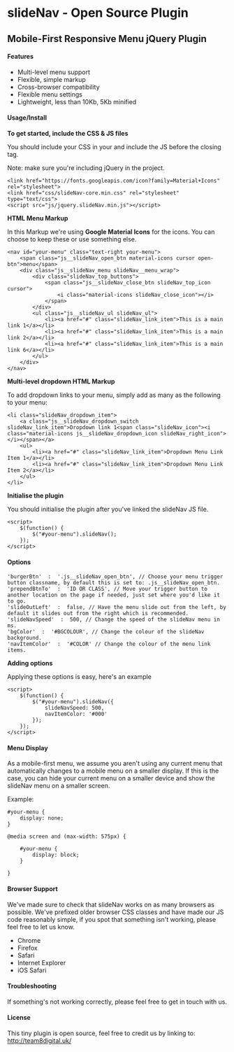 # slideNav - Open Source Plugin

## Mobile-First Responsive Menu jQuery Plugin

#### Features

- Multi-level menu support
- Flexible, simple markup
- Cross-browser compatibility
- Flexible menu settings
- Lightweight, less than 10Kb, 5Kb minified


#### Usage/Install

**To get started, include the CSS & JS files**

You should include your CSS in your <head> and include the JS before the closing </body> tag.

Note: make sure you're including jQuery in the project.

```
<link href="https://fonts.googleapis.com/icon?family=Material+Icons" rel="stylesheet">
<link href="css/slideNav-core.min.css" rel="stylesheet" type="text/css">
<script src="js/jquery.slideNav.min.js"></script>
```

**HTML Menu Markup**

In this Markup we're using **Google Material Icons** for the icons. You can choose to keep these or use something else.

```
<nav id="your-menu" class="text-right your-menu">
    <span class="js__slideNav_open_btn material-icons cursor open-btn">menu</span>
    <div class="js__slideNav_menu slideNav__menu_wrap">
        <div class="slideNav_top_buttons">
            <span class="js__slideNav_close_btn slideNav_top_icon cursor">
                <i class="material-icons slideNav_close_icon"></i>
            </span>
        </div>
        <ul class="js__slideNav_ul slideNav_ul">
            <li><a href="#" class="slideNav_link_item">This is a main link 1</a></li>
            <li><a href="#" class="slideNav_link_item">This is a main link 2</a></li>
            <li><a href="#" class="slideNav_link_item">This is a main link 6</a></li>
        </ul>
    </div>
</nav>
```

**Multi-level dropdown HTML Markup**

To add dropdown links to your menu, simply add as many as the following to your menu:

```
<li class="slideNav_dropdown_item">
    <a class="js__slideNav_dropdown_switch slideNav_link_item">Dropdown link 1<span class="slideNav_icon"><i class="material-icons js__slideNav_dropdown_icon slideNav_right_icon"></i></span></a>
    <ul>
        <li><a href="#" class="slideNav_link_item">Dropdown Menu Link Item 1</a></li>
        <li><a href="#" class="slideNav_link_item">Dropdown Menu Link Item 2</a></li>
    </ul>
</li>
```

**Initialise the plugin**

You should initialise the plugin after you've linked the slideNav JS file.

```
<script>
    $(function() {
        $("#your-menu").slideNav();
    });
</script>
```

#### Options

```
'burgerBtn'  :  '.js__slideNav_open_btn', // Choose your menu trigger button classname, by default this is set to: .js__slideNav_open_btn.
'prependBtnTo'  :  'ID OR CLASS', // Move your trigger button to another location on the page if needed, just set where you'd like it to go.
'slideOutLeft'  :  false, // Have the menu slide out from the left, by default it slides out from the right which is recommended.
'slideNavSpeed'  :  500, // Change the speed of the slideNav menu in ms.
'bgColor'  :  '#BGCOLOUR', // Change the colour of the slideNav background.
'navItemColor'  :  '#COLOR' // Change the colour of the menu link items.
```

**Adding options**

Applying these options is easy, here's an example

```
<script>
    $(function() {
        $("#your-menu").slideNav({
            slideNavSpeed: 500,
            navItemColor: '#000'
        });
    });
</script>
```

#### Menu Display

As a mobile-first menu, we assume you aren't using any current menu that automatically changes to a mobile menu on a smaller display. If this is the case, you can hide your current menu on a smaller device and show the slideNav menu on a smaller screen.

Example:

```
#your-menu {
    display: none;
}

@media screen and (max-width: 575px) {

    #your-menu {
        display: block;
    }

}
```

#### Browser Support

We've made sure to check that slideNav works on as many browsers as possible. We've prefixed older browser CSS classes and have made our JS code reasonably simple, if you spot that something isn't working, please feel free to let us know.

- Chrome
- Firefox
- Safari
- Internet Explorer
- iOS Safari


#### Troubleshooting

If something's not working correctly, please feel free to get in touch with us.


#### License

This tiny plugin is open source, feel free to credit us by linking to: http://team8digital.uk/

